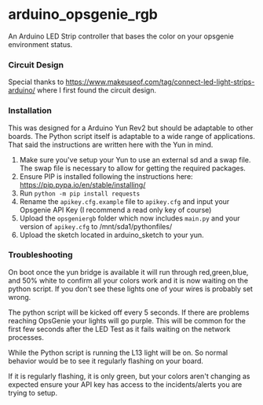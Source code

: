 # arduino_opsgenie_rgb
An Arduino LED Strip controller that bases the color on your opsgenie environment status.

### Circuit Design

Special thanks to https://www.makeuseof.com/tag/connect-led-light-strips-arduino/ where I first found the circuit design.

### Installation

This was designed for a Arduino Yun Rev2 but should be adaptable to other boards. The Python script itself is adaptable to a wide range of applications.
That said the instructions are written here with the Yun in mind.

1. Make sure you've setup your Yun to use an external sd and a swap file. The swap file is necessary to allow for getting the required packages.
2. Ensure PIP is installed following the instructions here: https://pip.pypa.io/en/stable/installing/
3. Run `python -m pip install requests`
4. Rename the `apikey.cfg.example` file to `apikey.cfg` and input your Opsgenie API Key (I recommend a read only key of course)
5. Upload the `opsgeniergb` folder which now includes `main.py` and your version of `apikey.cfg` to /mnt/sda1/pythonfiles/
6. Upload the sketch located in arduino_sketch to your yun.

### Troubleshooting

On boot once the yun bridge is available it will run through red,green,blue, and 50% white to confirm all your colors work and it is now waiting on the python script. If you don't see these lights one of your wires is probably set wrong.

The python script will be kicked off every 5 seconds. If there are problems reaching OpsGenie your lights will go purple. This will be common for the first few seconds after the LED Test as it fails waiting on the network processes. 

While the Python script is running the L13 light will be on. So normal behavior would be to see it regularly flashing on your board.

If it is regularly flashing, it is only green, but your colors aren't changing as expected ensure your API key has access to the incidents/alerts you are trying to setup.
